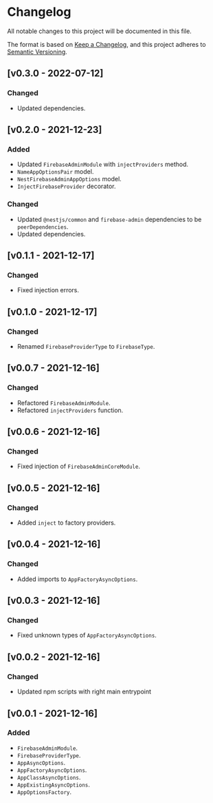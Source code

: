 # Changelog
All notable changes to this project will be documented in this file.

The format is based on [Keep a Changelog](https://keepachangelog.com/en/1.0.0/),
and this project adheres to [Semantic Versioning](https://semver.org/spec/v2.0.0.html).



## [v0.3.0 - 2022-07-12]

### Changed
- Updated dependencies.



## [v0.2.0 - 2021-12-23]

### Added
- Updated `FirebaseAdminModule` with `injectProviders` method.
- `NameAppOptionsPair` model.
- `NestFirebaseAdminAppOptions` model.
- `InjectFirebaseProvider` decorator.

### Changed
- Updated `@nestjs/common` and `firebase-admin` dependencies to be `peerDependencies`.
- Updated dependencies.




## [v0.1.1 - 2021-12-17]

### Changed
- Fixed injection errors.




## [v0.1.0 - 2021-12-17]

### Changed
- Renamed `FirebaseProviderType` to `FirebaseType`.




## [v0.0.7 - 2021-12-16]
### Changed
- Refactored `FirebaseAdminModule`.
- Refactored `injectProviders` function.




## [v0.0.6 - 2021-12-16]
### Changed
- Fixed injection of `FirebaseAdminCoreModule`.




## [v0.0.5 - 2021-12-16]
### Changed
- Added `inject` to factory providers.




## [v0.0.4 - 2021-12-16]
### Changed
- Added imports to `AppFactoryAsyncOptions`.




## [v0.0.3 - 2021-12-16]
### Changed
- Fixed unknown types of `AppFactoryAsyncOptions`.




## [v0.0.2 - 2021-12-16]
### Changed
- Updated npm scripts with right main entrypoint




## [v0.0.1 - 2021-12-16]
### Added
- `FirebaseAdminModule`.
- `FirebaseProviderType`.
- `AppAsyncOptions`.
- `AppFactoryAsyncOptions`.
- `AppClassAsyncOptions`.
- `AppExistingAsyncOptions`.
- `AppOptionsFactory`.
